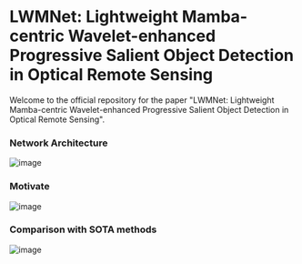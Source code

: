 # LWMNet: Lightweight Mamba-centric Wavelet-enhanced Progressive Salient Object Detection in Optical Remote Sensing

Welcome to the official repository for the paper "LWMNet: Lightweight Mamba-centric Wavelet-enhanced Progressive Salient Object Detection in Optical Remote Sensing".

### Network Architecture

![image](https://github.com/elaxEgan/LWMNet/blob/main/img/LMWNet.jpeg)

### Motivate

![image](https://github.com/elaxEgan/LWMNet/blob/main/img/motivate.jpeg)

### Comparison with SOTA methods

![image](https://github.com/elaxEgan/LWMNet/blob/main/img/exp.jpeg)
